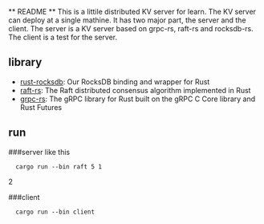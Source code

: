 ** README **
 This is a littile  distributed KV server for learn.
 The KV server can deploy at a single mathine.
 It has two major part, the server and the client. The server is a KV server based on 
 grpc-rs, raft-rs and rocksdb-rs. The client is a test for the server.
 
## library
- [rust-rocksdb](https://github.com/pingcap/rust-rocksdb): Our RocksDB binding and wrapper for Rust
- [raft-rs](https://github.com/pingcap/raft-rs): The Raft distributed consensus algorithm implemented in Rust
- [grpc-rs](https://github.com/pingcap/grpc-rs): The gRPC library for Rust built on the gRPC C Core library and Rust Futures

## run
###server
like this
```
  cargo run --bin raft 5 1
```
2 

###client
```
  cargo run --bin client 
```
